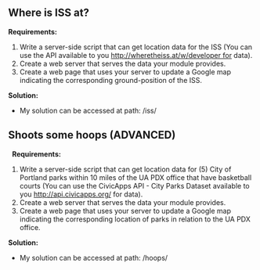 ## Where is ISS at?

__Requirements:__

 1. Write a server-side script that can get location data for the ISS (You can use the API available to you http://wheretheiss.at/w/developer for data).
 1. Create a web server that serves the data your module provides.
 1. Create a web page that uses your server to update a Google map indicating the corresponding ground-position of the ISS.

__Solution:__

* My solution can be accessed at path: /iss/

## Shoots some hoops (ADVANCED)
 
__Requirements:__

 1. Write a server-side script that can get location data for (5) City of Portland parks within 10 miles of the UA PDX office that have basketball courts (You can use the CivicApps API - City Parks Dataset available to you http://api.civicapps.org/ for data).
 1. Create a web server that serves the data your module provides.
 1. Create a web page that uses your server to update a Google map indicating the corresponding location of parks in relation to the UA PDX office.

__Solution:__

* My solution can be accessed at path: /hoops/
